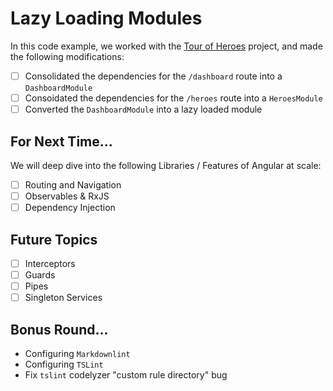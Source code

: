 # Lazy Loading Modules

In this code example, we worked with the [Tour of Heroes](https://angular.io/guide/http) project, and made the following modifications:

- [ ] Consolidated the dependencies for the `/dashboard` route into a `DashboardModule`
- [ ] Consoidated the dependencies for the `/heroes` route into a `HeroesModule`
- [ ] Converted the `DashboardModule` into a lazy loaded module

## For Next Time...

We will deep dive into the following Libraries / Features of Angular at scale:

- [ ] Routing and Navigation
- [ ] Observables & RxJS
- [ ] Dependency Injection

## Future Topics

- [ ] Interceptors
- [ ] Guards
- [ ] Pipes
- [ ] Singleton Services

## Bonus Round...

- Configuring `Markdownlint`
- Configuring `TSLint`
- Fix `tslint` codelyzer "custom rule directory" bug
